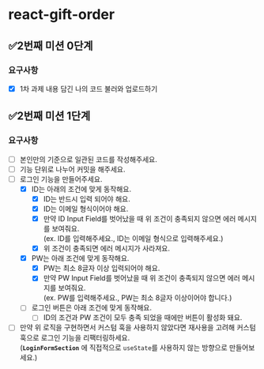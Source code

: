 # react-gift-order

## ✅2번째 미션 0단계

### 요구사항

- [x] 1차 과제 내용 담긴 나의 코드 불러와 업로드하기

## ✅2번째 미션 1단계

### 요구사항

- [ ] 본인만의 기준으로 일관된 코드를 작성해주세요.
- [ ] 기능 단위로 나누어 커밋을 해주세요.
- [ ] 로그인 기능을 만들어주세요.
  - [x] ID는 아래의 조건에 맞게 동작해요.
    - [x] ID는 반드시 입력 되어야 해요.
    - [x] ID는 이메일 형식이어야 해요.
    - [x] 만약 ID Input Field를 벗어났을 때 위 조건이 충족되지 않으면 에러 메시지를 보여줘요.  
           (ex. ID를 입력해주세요., ID는 이메일 형식으로 입력해주세요.)
    - [x] 위 조건이 충족되면 에러 메시지가 사라져요.
  - [x] PW는 아래 조건에 맞게 동작해요.
    - [x] PW는 최소 8글자 이상 입력되어야 해요.
    - [x] 만약 PW Input Field를 벗어났을 때 위 조건이 충족되지 않으면 에러 메시지를 보여줘요.  
           (ex. PW를 입력해주세요., PW는 최소 8글자 이상이어야 합니다.)
  - [ ] 로그인 버튼은 아래 조건에 맞게 동작해요.
    - [ ] ID의 조건과 PW 조건이 모두 충족 되었을 때에만 버튼이 활성화 돼요.
- [ ] 만약 위 로직을 구현하면서 커스텀 훅을 사용하지 않았다면 재사용을 고려해 커스텀 훅으로 로그인 기능을 리팩터링하세요.  
       (**`LoginFormSection`** 에 직접적으로 `useState`를 사용하지 않는 방향으로 만들어보세요.)
